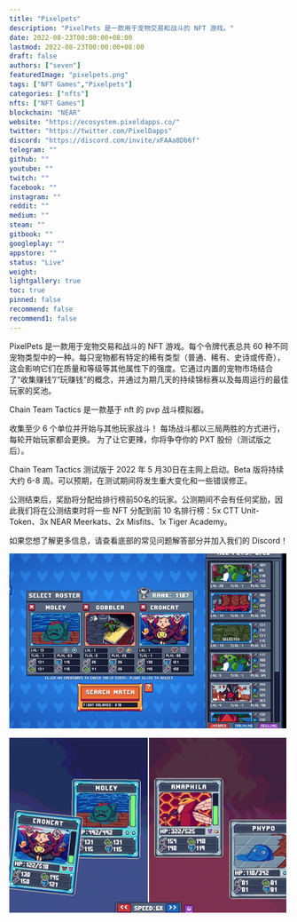```yaml
---
title: "Pixelpets"
description: "PixelPets 是一款用于宠物交易和战斗的 NFT 游戏。"
date: 2022-08-23T00:00:00+08:00
lastmod: 2022-08-23T00:00:00+08:00
draft: false
authors: ["seven"]
featuredImage: "pixelpets.png"
tags: ["NFT Games","Pixelpets"]
categories: ["nfts"]
nfts: ["NFT Games"]
blockchain: "NEAR"
website: "https://ecosystem.pixeldapps.co/"
twitter: "https://twitter.com/PixelDapps"
discord: "https://discord.com/invite/xFAAa8Db6f"
telegram: ""
github: ""
youtube: ""
twitch: ""
facebook: ""
instagram: ""
reddit: ""
medium: ""
steam: ""
gitbook: ""
googleplay: ""
appstore: ""
status: "Live"
weight: 
lightgallery: true
toc: true
pinned: false
recommend: false
recommend1: false
---
```

PixelPets 是一款用于宠物交易和战斗的 NFT 游戏。每个令牌代表总共 60 种不同宠物类型中的一种。每只宠物都有特定的稀有类型（普通、稀有、史诗或传奇），这会影响它们在质量和等级等其他属性下的强度。它通过内置的宠物市场结合了“收集赚钱”/“玩赚钱”的概念，并通过为期几天的持续锦标赛以及每周运行的最佳玩家的奖池。

Chain Team Tactics 是一款基于 nft 的 pvp 战斗模拟器。

收集至少 6 个单位并开始与其他玩家战斗！
每场战斗都以三局两胜的方式进行，每轮开始玩家都会更换。
为了让它更辣，你将争夺你的 PXT 股份（测试版之后）。


Chain Team Tactics 测试版于 2022 年 5 月30日在主网上启动。Beta 版将持续大约 6-8 周。可以预期，在测试期间将发生重大变化和一些错误修正。

公测结束后，奖励将分配给排行榜前50名的玩家。公测期间不会有任何奖励，因此我们将在公测结束时将一些 NFT 分配到前 10 名排行榜：5x CTT Unit-Token、3x NEAR Meerkats、2x Misfits、1x Tiger Academy。

如果您想了解更多信息，请查看底部的常见问题解答部分并加入我们的 Discord！

![1](1661240531592.jpg)

![2](1661240542193.jpg)